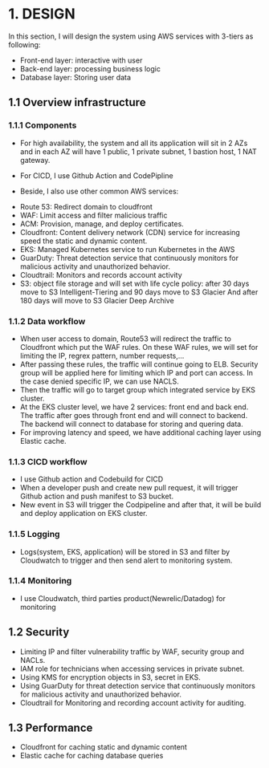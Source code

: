 # 1. DESIGN
In this section, I will design the system using AWS services with 3-tiers as following:
- Front-end layer: interactive with user
- Back-end layer: processing business logic
- Database layer: Storing user data 

## 1.1 Overview infrastructure
### 1.1.1 Components
- For high availability, the system and all its application will sit in 2 AZs and in each AZ will have 1 public, 1 private subnet, 1 bastion host, 1 NAT gateway.

- For CICD, I use Github Action and CodePipline

- Beside, I also use other common AWS services:
+ Route 53: Redirect domain to cloudfront
+ WAF: Limit access and filter malicious traffic
+ ACM: Provision, manage, and deploy certificates.
+ Cloudfront: Content delivery network (CDN) service for increasing speed the static and dynamic content.
+ EKS: Managed Kubernetes service to run Kubernetes in the AWS
+ GuarDuty:  Threat detection service that continuously monitors for malicious activity and unauthorized behavior.
+ Cloudtrail: Monitors and records account activity 
+ S3: object file storage and will set with life cycle policy: after 30 days move to S3 Intelligent-Tiering and 90 days move to S3 Glacier 
      And after 180 days will move to S3 Glacier Deep Archive

### 1.1.2 Data workflow
- When user access to domain, Route53 will redirect the traffic to Cloudfront which put the WAF rules.
On these WAF rules, we will set for limiting the IP, regrex pattern, number requests,...
- After passing these rules, the traffic will continue going to ELB. Security group will be applied here for limiting which IP and port can access.
In the case denied specific IP, we can use NACLS.
- Then the traffic will go to target group which integrated service by EKS cluster.
- At the EKS cluster level, we have 2 services: front end and back end. The traffic after goes through front end and will connect to backend.
  The backend will connect to database for storing and quering data. 
- For improving latency and speed, we have additional caching layer using Elastic cache.

### 1.1.3 CICD workflow
- I use Github action and Codebuild for CICD
- When a developer push and create new pull request, it will trigger Github action and push manifest to S3 bucket.
- New event in S3 will trigger the Codpipeline and after that, it will be build and deploy application on EKS cluster.

### 1.1.5 Logging
- Logs(system, EKS, application) will be stored in S3 and filter by Cloudwatch to trigger and then send alert to monitoring system.

### 1.1.4 Monitoring
- I use Cloudwatch, third parties product(Newrelic/Datadog) for monitoring

## 1.2 Security
- Limiting IP and filter vulnerability traffic by WAF, security group and NACLs.
- IAM role for technicians when accessing services in private subnet.
- Using KMS for encryption objects in S3, secret in EKS.
- Using GuarDuty for threat detection service that continuously monitors for malicious activity and unauthorized behavior.
- Cloudtrail for Monitoring and recording account activity for auditing.

## 1.3 Performance
- Cloudfront for caching static and dynamic content
- Elastic cache for caching database queries